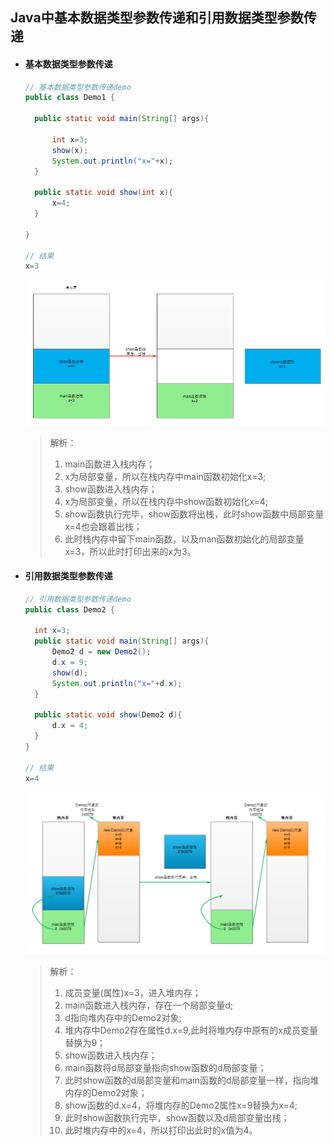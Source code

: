 ## Java中基本数据类型参数传递和引用数据类型参数传递

- #### 基本数据类型参数传递

  ```java
  // 基本数据类型参数传递demo
  public class Demo1 {

  	public static void main(String[] args){
  	
  		int x=3;
  		show(x);
  		System.out.println("x="+x);
  	}
  	
  	public static void show(int x){
  		x=4;
  	}
  	
  }

  // 结果
  x=3
  ```

  ![](/img/java基本数据类型参数传递.png)

  > 解析：
  >
  > 1. main函数进入栈内存；
  > 2. x为局部变量，所以在栈内存中main函数初始化x=3;
  > 3. show函数进入栈内存；
  > 4. x为局部变量，所以在栈内存中show函数初始化x=4;
  > 5. show函数执行完毕，show函数将出栈，此时show函数中局部变量x=4也会跟着出栈；
  > 6. 此时栈内存中留下main函数，以及man函数初始化的局部变量x=3，所以此时打印出来的x为3。

- #### 引用数据类型参数传递

  ```java
  // 引用数据类型参数传递demo
  public class Demo2 {
  	
  	int x=3;
  	public static void main(String[] args){
  		Demo2 d = new Demo2();
  		d.x = 9;
  		show(d);
  		System.out.println("x="+d.x);
  	}
  	
  	public static void show(Demo2 d){
  		d.x = 4;
  	}
  }

  // 结果
  x=4
  ```

  ![](/img/java引用数据类型参数传递.png)

  > 解析：
  >
  > 1. 成员变量(属性)x=3，进入堆内存；
  > 2. main函数进入栈内存，存在一个局部变量d;
  > 3. d指向堆内存中的Demo2对象;
  > 4. 堆内存中Demo2存在属性d.x=9,此时将堆内存中原有的x成员变量替换为9；
  > 5. show函数进入栈内存；
  > 6. main函数将d局部变量指向show函数的d局部变量；
  > 7. 此时show函数的d局部变量和main函数的d局部变量一样，指向堆内存的Demo2对象；
  > 8. show函数的d.x=4，将堆内存的Demo2属性x=9替换为x=4;
  > 9. 此时show函数执行完毕，show函数以及d局部变量出栈；
  > 10. 此时堆内存中的x=4，所以打印出此时的x值为4。